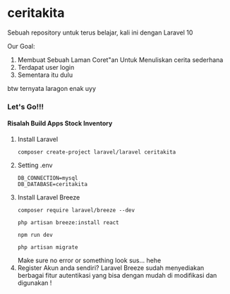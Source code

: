 # ceritakita
Sebuah repository untuk terus belajar, kali ini dengan Laravel 10 

Our Goal:
1. Membuat Sebuah Laman Coret"an Untuk Menuliskan cerita sederhana
2. Terdapat user login
3. Sementara itu dulu 

btw ternyata laragon enak uyy

<h3 align="left">Let's Go!!!</h3>

<h4>Risalah Build Apps Stock Inventory</h4>

1. Install Laravel
   ```
   composer create-project laravel/laravel ceritakita
   ```
2. Setting .env
   ```
   DB_CONNECTION=mysql
   DB_DATABASE=ceritakita
   ```
3. Install Laravel Breeze
   ```
   composer require laravel/breeze --dev

   php artisan breeze:install react

   npm run dev

   php artisan migrate
   ```
   Make sure no error or something look sus... hehe
4. Register Akun anda sendiri?
   Laravel Breeze sudah menyediakan berbagai fitur autentikasi yang bisa dengan mudah di modifikasi dan digunakan !